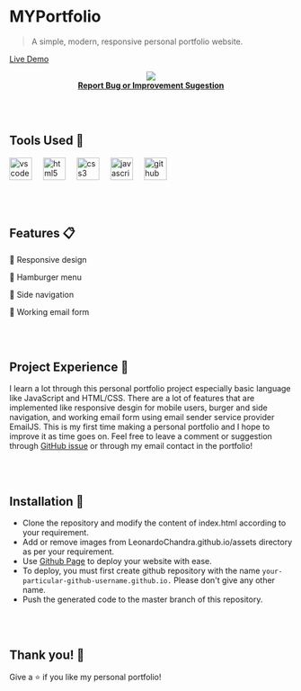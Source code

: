 # MYPortfolio
> A simple, modern, responsive personal portfolio website.

[Live Demo](https://leonardochandra.github.io/)

<div align="center">
  <img src="https://github.com/LeonardoChandra/LeonardoChandra.github.io/assets/137888895/b5057881-7e68-407b-9c7b-5723c870d851"  />
</div>

<div align="center" style="font-weight: bold"><a href="https://github.com/LeonardoChandra/LeonardoChandra.github.io/issues">Report Bug or Improvement Sugestion</a></div>

<br></br>
## Tools Used 🔧
<div align="column">
  <img src="https://cdn.jsdelivr.net/gh/devicons/devicon/icons/vscode/vscode-original.svg" height="40" alt="vscode logo"  />
  <img width="12" />
  <img src="https://cdn.jsdelivr.net/gh/devicons/devicon/icons/html5/html5-original.svg" height="40" alt="html5 logo"  />
  <img width="12" />
  <img src="https://cdn.jsdelivr.net/gh/devicons/devicon/icons/css3/css3-original.svg" height="40" alt="css3 logo"  />
  <img width="12" />
  <img src="https://cdn.jsdelivr.net/gh/devicons/devicon/icons/javascript/javascript-original.svg" height="40" alt="javascript logo"  />
  <img width="12" />
  <img src="https://cdn.jsdelivr.net/gh/devicons/devicon/icons/github/github-original.svg" height="40" alt="github logo"  />
</div>

<br></br>
## Features 📋

📱 Responsive design

🍔 Hamburger menu

💠 Side navigation

📧 Working email form

<br></br>
## Project Experience 🚀
I learn a lot through this personal portfolio project especially basic language like JavaScript and HTML/CSS. There are a lot of features that are implemented like responsive desgin for mobile users, burger and side navigation, and working email form using email sender service provider EmailJS. This is my first time making a personal portfolio and I hope to improve it as time goes on. Feel free to leave a comment or suggestion through <a href="https://github.com/LeonardoChandra/LeonardoChandra.github.io/issues">GitHub issue</a> or through my email contact in the portfolio!

<br></br>
## Installation 📂

- Clone the repository and modify the content of index.html according to your requirement.
- Add or remove images from LeonardoChandra.github.io/assets directory as per your requirement.
- Use [Github Page](https://pages.github.com/) to deploy your website with ease. 
- To deploy, you must first create github repository with the name `your-particular-github-username.github.io.` Please don't give any other name.
- Push the generated code to the master branch of this repository.

<br></br>
## Thank you! 🐥
Give a ⭐ if you like my personal portfolio!
